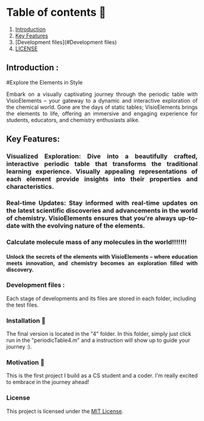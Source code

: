 
<!-- TABLE OF CONTENTS -->
# Table of contents :round_pushpin:
1. [Introduction](#Introduction)
2. [Key Features](#Features)
3. [Development files](#Development files)
4. [LICENSE](#License)


## Introduction <a name="Introduction"></a> :

<div style="text-align:justify">
#Explore the Elements in Style

Embark on a visually captivating journey through the periodic table with VisioElements – your gateway to a dynamic and interactive exploration of the chemical world. Gone are the days of static tables; VisioElements brings the elements to life, offering an immersive and engaging experience for students, educators, and chemistry enthusiasts alike.

## Key Features:  <a name="Features"></a> 

### Visualized Exploration: Dive into a beautifully crafted, interactive periodic table that transforms the traditional learning experience. Visually appealing representations of each element provide insights into their properties and characteristics.

### Real-time Updates: Stay informed with real-time updates on the latest scientific discoveries and advancements in the world of chemistry. VisioElements ensures that you're always up-to-date with the evolving nature of the elements.

### Calculate molecule mass of any molecules in the world!!!!!!!

#### Unlock the secrets of the elements with VisioElements – where education meets innovation, and chemistry becomes an exploration filled with discovery.

</div>

### Development files <a name="Development files"></a> : 
Each stage of developments and its files are stored in each folder, including the test files. 

### Installation :dart: 

The final version is located in the "4" folder. In this folder, simply just click run in the "periodicTable4.m" and a instruction will show up to guide your journey :). 

### Motivation :mechanical_arm:

<div style="text-align:justify">
This is the first project I build as a CS student and a coder. I'm really excited to embrace in the journey ahead!
</div>


### License

This project is licensed under the [MIT License](LICENSE).

